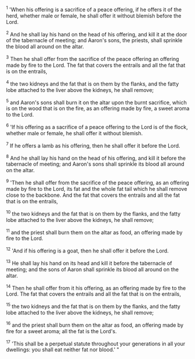<sup>1</sup> 
'When his offering is a sacrifice of a peace offering, if he offers it of the herd, whether male or female, he shall offer it without blemish before the Lord. 

<sup>2</sup> 
And he shall lay his hand on the head of his offering, and kill it at the door of the tabernacle of meeting; and Aaron's sons, the priests, shall sprinkle the blood all around on the altar. 

<sup>3</sup> 
Then he shall offer from the sacrifice of the peace offering an offering made by fire to the Lord. The fat that covers the entrails and all the fat that is on the entrails, 

<sup>4</sup> 
the two kidneys and the fat that is on them by the flanks, and the fatty lobe attached to the liver above the kidneys, he shall remove; 

<sup>5</sup> 
and Aaron's sons shall burn it on the altar upon the burnt sacrifice, which is on the wood that is on the fire, as an offering made by fire, a sweet aroma to the Lord. 

<sup>6</sup> 
'If his offering as a sacrifice of a peace offering to the Lord is of the flock, whether male or female, he shall offer it without blemish. 

<sup>7</sup> 
If he offers a lamb as his offering, then he shall offer it before the Lord. 

<sup>8</sup> 
And he shall lay his hand on the head of his offering, and kill it before the tabernacle of meeting; and Aaron's sons shall sprinkle its blood all around on the altar. 

<sup>9</sup> 
'Then he shall offer from the sacrifice of the peace offering, as an offering made by fire to the Lord, its fat and the whole fat tail which he shall remove close to the backbone. And the fat that covers the entrails and all the fat that is on the entrails, 

<sup>10</sup> 
the two kidneys and the fat that is on them by the flanks, and the fatty lobe attached to the liver above the kidneys, he shall remove; 

<sup>11</sup> 
and the priest shall burn them on the altar as food, an offering made by fire to the Lord. 

<sup>12</sup> 
'And if his offering is a goat, then he shall offer it before the Lord. 

<sup>13</sup> 
He shall lay his hand on its head and kill it before the tabernacle of meeting; and the sons of Aaron shall sprinkle its blood all around on the altar. 

<sup>14</sup> 
Then he shall offer from it his offering, as an offering made by fire to the Lord. The fat that covers the entrails and all the fat that is on the entrails, 

<sup>15</sup> 
the two kidneys and the fat that is on them by the flanks, and the fatty lobe attached to the liver above the kidneys, he shall remove; 

<sup>16</sup> 
and the priest shall burn them on the altar as food, an offering made by fire for a sweet aroma; all the fat is the Lord's. 

<sup>17</sup> 
'This shall be a perpetual statute throughout your generations in all your dwellings: you shall eat neither fat nor blood.' "